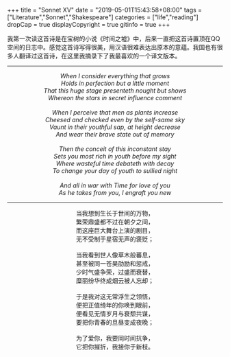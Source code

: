 +++
title = "Sonnet XV"
date = "2019-05-01T15:43:58+08:00"
tags = ["Literature","Sonnet","Shakespeare"]
categories = ["life","reading"]
dropCap = true
displayCopyright = true
gitinfo = true
+++

我第一次读这首诗是在宝树的小说《时间之墟》中，后来一直把这首诗置顶在QQ空间的日志中。感觉这首诗写得很美，用汉语很难表达出原本的意蕴。我国也有很多人翻译过这首诗，在这里我摘录下了我最喜欢的一个译文版本。

---

<p style="text-align:center">
<i>When I consider everything that grows</i><br>
<i>Holds in perfection but a little moment</i><br>
<i>That this huge stage presenteth nought but shows</i><br>
<i>Whereon the stars in secret influence comment</i><br>
<br>
<i>When I perceive that men as plants increase</i><br>
<i>Cheesed and checked even by the self-same sky</i><br>
<i>Vaunt in their youthful sap, at height decrease</i><br>
<i>And wear their brave state out of memory</i><br>
<br>
<i>Then the conceit of this inconstant stay</i><br>
<i>Sets you most rich in youth before my sight</i><br>
<i>Where wasteful time debateth with decay</i><br>
<i>To change your day of youth to sullied night</i><br>
<br>
<i>And all in war with Time for love of you</i><br>
<i>As he takes from you, l engraft you new</i></p>

---

<p style="text-align:center">
当我想到生长于世间的万物，<br>
繁荣鼎盛都不过在朝夕之间，<br>
而这座巨大舞台上演的剧目，<br>
无不受制于星宿无声的褒贬；<br>
<br>
当我看到世人像草木般蕃息，<br>
甚至被同一苍昊劭励和惩戒，<br>
少时气盛争荣，过盛而衰替，<br>
糜丽纷华终成烟云被人忘却；<br>
<br>
于是我对这无常浮生之领悟，<br>
便把正值绮年的你唤到眼前，<br>
便看见无情岁月与衰颓共谋，<br>
要把你青春的旦昼变成夜晚；<br>
<br>
为了爱你，我要同时间抗争，<br>
它把你摧折，我接你于新枝。</p>